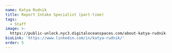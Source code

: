 ```yaml
---
name: Katya Rudnik
title: Report Intake Specialist (part-time)
tags:
  - Staff
image: >-
  https://public-unlock.nyc3.digitaloceanspaces.com/about-katya-rudnik-headshot.png
bioLink: 'https://www.linkedin.com/in/katya-rudnik/'
order: 5
---
```


